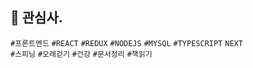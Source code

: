 ## 🍊 관심사.
`#프론트엔드` `#REACT` `#REDUX` `#NODEJS` `#MYSQL` `#TYPESCRIPT` `NEXT` <br />
`#스피닝` `#오래걷기` `#건강` `#문서정리` `#책읽기`
